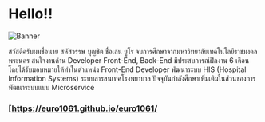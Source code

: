 # Hello!!

![Banner](https://res.cloudinary.com/dkknun8xu/image/upload/v1677669771/GITHUB/Screenshot_2023-03-01_182119_h1j6lm.png)

สวัสดีครับผมชื่อนาย สหัสวรรษ บุญชิต ชื่อเล่น ยูโร จบการศึกษาจากมหาวิทยาลัยเทคโนโลยีราชมงคลพระนคร สนใจงานด่าน Developer Front-End, Back-End มีประสบการณ์ฝึกงาน 6 เดือน โดยได้รับมอบหมายให้ทำในตำแหน่ง Front-End Developer พัฒนาระบบ HIS (Hospital Information Systems) ระบบสารสนเทศโรงพยาบาล ปัจจุบันกำลังศึกษาเพิ่มเติมในส่วนของการพัฒนาระบบแบบ Microservice

### [https://euro1061.github.io/euro1061/

